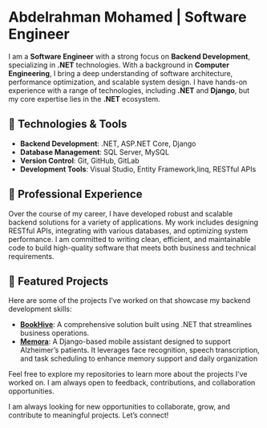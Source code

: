# Abdelrahman Mohamed | Software Engineer

I am a **Software Engineer** with a strong focus on **Backend Development**, specializing in **.NET** technologies. With a background in **Computer Engineering**, I bring a deep understanding of software architecture, performance optimization, and scalable system design. I have hands-on experience with a range of technologies, including **.NET** and **Django**, but my core expertise lies in the **.NET** ecosystem.

## 🔧 Technologies & Tools

- **Backend Development**: .NET, ASP.NET Core, Django
- **Database Management**: SQL Server, MySQL
- **Version Control**: Git, GitHub, GitLab
- **Development Tools**: Visual Studio, Entity Framework,linq, RESTful APIs

## 💼 Professional Experience

Over the course of my career, I have developed robust and scalable backend solutions for a variety of applications. My work includes designing RESTful APIs, integrating with various databases, and optimizing system performance. I am committed to writing clean, efficient, and maintainable code to build high-quality software that meets both business and technical requirements.

## 📂 Featured Projects

Here are some of the projects I've worked on that showcase my backend development skills:

- **[BookHive](https://github.com/AbdElRahmanMDev/BookHive)**: A comprehensive solution built using .NET that streamlines business operations. 
- **[Memora](https://github.com/AbdElRahmanMDev/Memora)**: A Django-based mobile assistant designed to support Alzheimer’s patients. It leverages face recognition, speech transcription, and task scheduling to enhance memory support and daily organization 

Feel free to explore my repositories to learn more about the projects I’ve worked on. I am always open to feedback, contributions, and collaboration opportunities.


I am always looking for new opportunities to collaborate, grow, and contribute to meaningful projects. Let’s connect!
